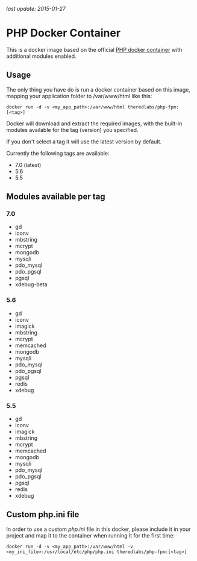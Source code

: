 *last update: 2015-01-27*

# PHP Docker Container

This is a docker image based on the official [PHP docker container](https://hub.docker.com/_/php/) with additional modules enabled.

## Usage

The only thing you have do is run a docker container based on this image, mapping your application folder to /var/www/html like this:

    docker run -d -v <my_app_path>:/var/www/html theredlabs/php-fpm:[<tag>]

Docker will download and extract the required images, with the built-in modules available for the tag (version) you specified.

If you don't select a tag it will use the latest version by default.

Currently the following tags are available:

* 7.0 (latest)
* 5.6
* 5.5

## Modules available per tag

### 7.0

* gd
* iconv
* mbstring
* mcrypt
* mongodb
* mysqli
* pdo_mysql
* pdo_pgsql
* pgsql
* xdebug-beta

### 5.6

* gd
* iconv
* imagick
* mbstring
* mcrypt
* memcached
* mongodb
* mysqli
* pdo_mysql
* pdo_pgsql
* pgsql
* redis
* xdebug

### 5.5

* gd
* iconv
* imagick
* mbstring
* mcrypt
* memcached
* mongodb
* mysqli
* pdo_mysql
* pdo_pgsql
* pgsql
* redis
* xdebug

## Custom php.ini file

In order to use a custom *php.ini* file in this docker, please include it in your project and map it to the container when running it for the first time:

    docker run -d -v <my_app_path>:/var/www/html -v <my_ini_file>:/usr/local/etc/php/php.ini theredlabs/php-fpm:[<tag>]

